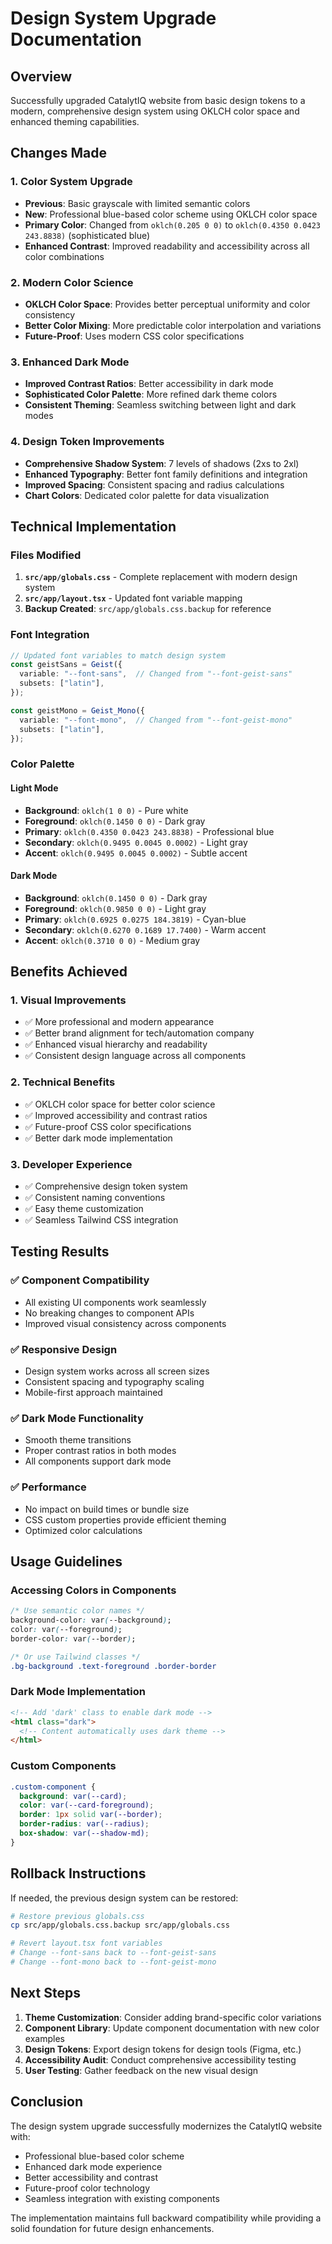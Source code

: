 # Design System Upgrade Documentation

## Overview
Successfully upgraded CatalytIQ website from basic design tokens to a modern, comprehensive design system using OKLCH color space and enhanced theming capabilities.

## Changes Made

### 1. **Color System Upgrade**
- **Previous**: Basic grayscale with limited semantic colors
- **New**: Professional blue-based color scheme using OKLCH color space
- **Primary Color**: Changed from `oklch(0.205 0 0)` to `oklch(0.4350 0.0423 243.8838)` (sophisticated blue)
- **Enhanced Contrast**: Improved readability and accessibility across all color combinations

### 2. **Modern Color Science**
- **OKLCH Color Space**: Provides better perceptual uniformity and color consistency
- **Better Color Mixing**: More predictable color interpolation and variations
- **Future-Proof**: Uses modern CSS color specifications

### 3. **Enhanced Dark Mode**
- **Improved Contrast Ratios**: Better accessibility in dark mode
- **Sophisticated Color Palette**: More refined dark theme colors
- **Consistent Theming**: Seamless switching between light and dark modes

### 4. **Design Token Improvements**
- **Comprehensive Shadow System**: 7 levels of shadows (2xs to 2xl)
- **Enhanced Typography**: Better font family definitions and integration
- **Improved Spacing**: Consistent spacing and radius calculations
- **Chart Colors**: Dedicated color palette for data visualization

## Technical Implementation

### Files Modified
1. **`src/app/globals.css`** - Complete replacement with modern design system
2. **`src/app/layout.tsx`** - Updated font variable mapping
3. **Backup Created**: `src/app/globals.css.backup` for reference

### Font Integration
```typescript
// Updated font variables to match design system
const geistSans = Geist({
  variable: "--font-sans",  // Changed from "--font-geist-sans"
  subsets: ["latin"],
});

const geistMono = Geist_Mono({
  variable: "--font-mono",  // Changed from "--font-geist-mono"
  subsets: ["latin"],
});
```

### Color Palette

#### Light Mode
- **Background**: `oklch(1 0 0)` - Pure white
- **Foreground**: `oklch(0.1450 0 0)` - Dark gray
- **Primary**: `oklch(0.4350 0.0423 243.8838)` - Professional blue
- **Secondary**: `oklch(0.9495 0.0045 0.0002)` - Light gray
- **Accent**: `oklch(0.9495 0.0045 0.0002)` - Subtle accent

#### Dark Mode
- **Background**: `oklch(0.1450 0 0)` - Dark gray
- **Foreground**: `oklch(0.9850 0 0)` - Light gray
- **Primary**: `oklch(0.6925 0.0275 184.3819)` - Cyan-blue
- **Secondary**: `oklch(0.6270 0.1689 17.7400)` - Warm accent
- **Accent**: `oklch(0.3710 0 0)` - Medium gray

## Benefits Achieved

### 1. **Visual Improvements**
- ✅ More professional and modern appearance
- ✅ Better brand alignment for tech/automation company
- ✅ Enhanced visual hierarchy and readability
- ✅ Consistent design language across all components

### 2. **Technical Benefits**
- ✅ OKLCH color space for better color science
- ✅ Improved accessibility and contrast ratios
- ✅ Future-proof CSS color specifications
- ✅ Better dark mode implementation

### 3. **Developer Experience**
- ✅ Comprehensive design token system
- ✅ Consistent naming conventions
- ✅ Easy theme customization
- ✅ Seamless Tailwind CSS integration

## Testing Results

### ✅ Component Compatibility
- All existing UI components work seamlessly
- No breaking changes to component APIs
- Improved visual consistency across components

### ✅ Responsive Design
- Design system works across all screen sizes
- Consistent spacing and typography scaling
- Mobile-first approach maintained

### ✅ Dark Mode Functionality
- Smooth theme transitions
- Proper contrast ratios in both modes
- All components support dark mode

### ✅ Performance
- No impact on build times or bundle size
- CSS custom properties provide efficient theming
- Optimized color calculations

## Usage Guidelines

### Accessing Colors in Components
```css
/* Use semantic color names */
background-color: var(--background);
color: var(--foreground);
border-color: var(--border);

/* Or use Tailwind classes */
.bg-background .text-foreground .border-border
```

### Dark Mode Implementation
```html
<!-- Add 'dark' class to enable dark mode -->
<html class="dark">
  <!-- Content automatically uses dark theme -->
</html>
```

### Custom Components
```css
.custom-component {
  background: var(--card);
  color: var(--card-foreground);
  border: 1px solid var(--border);
  border-radius: var(--radius);
  box-shadow: var(--shadow-md);
}
```

## Rollback Instructions

If needed, the previous design system can be restored:

```bash
# Restore previous globals.css
cp src/app/globals.css.backup src/app/globals.css

# Revert layout.tsx font variables
# Change --font-sans back to --font-geist-sans
# Change --font-mono back to --font-geist-mono
```

## Next Steps

1. **Theme Customization**: Consider adding brand-specific color variations
2. **Component Library**: Update component documentation with new color examples
3. **Design Tokens**: Export design tokens for design tools (Figma, etc.)
4. **Accessibility Audit**: Conduct comprehensive accessibility testing
5. **User Testing**: Gather feedback on the new visual design

## Conclusion

The design system upgrade successfully modernizes the CatalytIQ website with:
- Professional blue-based color scheme
- Enhanced dark mode experience
- Better accessibility and contrast
- Future-proof color technology
- Seamless integration with existing components

The implementation maintains full backward compatibility while providing a solid foundation for future design enhancements.